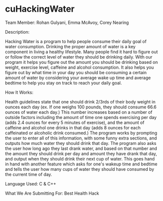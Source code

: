 # cuHackingWater

Team Member:
Rohan Gulyani,
Emma McAvoy,
Corey Nearing 

Description:

Hacking Water is a program to help people consume their daily goal of water consumption. Drinking the proper amount of water is a key component in living a healthy lifestyle. Many people find it hard to figure out or follow the correct level of water they should be drinking daily. With our program it helps you figure out the amount you should be drinking based on weight, exercise level, caffeine and alcohol consumption. It also helps you figure out by what time in your day you should be consuming a certain amount of water by considering your average  wake up time and average bedtime to help you stay on track to reach your daily goal.

How It Works:

Health guidelines state that one should drink 2/3rds of their body weight in ounces each day (ex. If one weighs 100 pounds, they should consume 66.6 ounces of water each day.) This number increases based on a number of outside factors including the amount of time one spends exercising per day (adds 2.4 ounces for every 5 minutes of exercise), and the amount of caffeine and alcohol one drinks in that day (adds 8 ounces for each caffeinated or alcoholic drink consumed.) The program works by prompting the user to enter all of this information, with some funny extra sections, and outputs how much water they should drink that day. The program also asks the user how long ago they last drank water, and based on that number and the amount they should drink per day and amount they have drank that day, and output when they should drink their next cup of water. This goes hand in hand with another feature which asks for one's wakeup time and bedtime and tells the user how many cups of water they should have consumed by the current time of day.

Language Used:
	C & C++

What We Are Submitting For:
	Best Health Hack 
